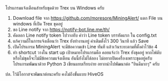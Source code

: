 โปรแกรมแจ้งเตือนสำหรับขุดด้วย Trex บน Windows ครับ
1. Download file จาก https://github.com/moresore/MiningAlert/ แตก File บน windows ที่เปิด Trex ขุดอยู่
2. ขอ Line notify จาก https://notify-bot.line.me/th/
3. คัดลอก Line notify token ไปวางทับ คำว่า Line token บรรทัดแรก ใน config.txt
4. แก้ความถี่ในการแจ้งเตือนว่า Trex ยังทำงานอยู่ ค่าเติมตั้งไว้ 300 วินาที แล้ว Save
5. เปิดโปรแกรม MiningAlert จะมีข้อความเข้า Line ทันที แล้วเว้นระยะตามที่ตั้งค่าไว้ข้อ 4
6. ทำ shortcut วางใน start up
เป้าหมายโปรแกรมคือ คอยแจ้งว่า Trex ยังขุดอยู่ หากไฟดับหรือไม่ขุดก็จะไม่มีข้อความแจ้งเตือน อันนี้ยังไม่ได้ลอง ไม่อยากปิดเครื่องเพราะขุดอยู่ครับ
โปรแกรมพัฒนาด้วย Python 3 เขียนแยบเรียบง่าย อยากนำไปพัฒนาต่อ "ยินดีมากๆ" ครับ

ปล. ไว้มีโอกาสจะพัฒนาต่อนะครับ คงไม่ถึงขั้นแบบ HiveOS
